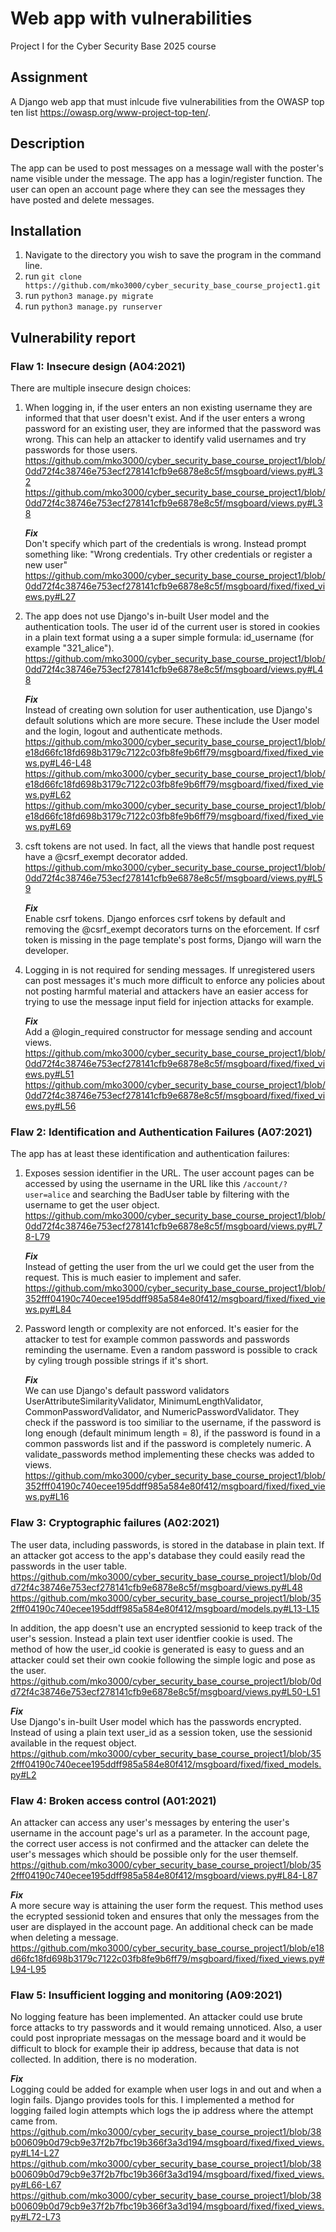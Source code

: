 # Web app with vulnerabilities
Project I for the Cyber Security Base 2025 course

## Assignment
A Django web app that must inlcude five vulnerabilities from the OWASP top ten list https://owasp.org/www-project-top-ten/.

## Description
The app can be used to post messages on a message wall with the poster's name visible under the message. The app has a login/register function. The user can open an account page where they can see the messages they have posted and delete messages.

## Installation
1. Navigate to the directory you wish to save the program in the command line.
1. run ```git clone https://github.com/mko3000/cyber_security_base_course_project1.git```
1. run ```python3 manage.py migrate```
1. run ```python3 manage.py runserver```


## Vulnerability report

### Flaw 1: Insecure design (A04:2021)
There are multiple insecure design choices:
1. When logging in, if the user enters an non existing username they are informed that that user doesn't exist. And if the user enters a wrong password for an existing user, they are informed that the password was wrong. This can help an attacker to identify valid usernames and try passwords for those users.
https://github.com/mko3000/cyber_security_base_course_project1/blob/0dd72f4c38746e753ecf278141cfb9e6878e8c5f/msgboard/views.py#L32
https://github.com/mko3000/cyber_security_base_course_project1/blob/0dd72f4c38746e753ecf278141cfb9e6878e8c5f/msgboard/views.py#L38

    ***Fix***\
Don't specify which part of the credentials is wrong. Instead prompt something like: "Wrong credentials. Try other credentials or register a new user"
https://github.com/mko3000/cyber_security_base_course_project1/blob/0dd72f4c38746e753ecf278141cfb9e6878e8c5f/msgboard/fixed/fixed_views.py#L27

1. The app does not use Django's in-built User model and the authentication tools. The user id of the current user is stored in cookies in a plain text format using a a super simple formula: id_username (for example "321_alice").
https://github.com/mko3000/cyber_security_base_course_project1/blob/0dd72f4c38746e753ecf278141cfb9e6878e8c5f/msgboard/views.py#L48

    ***Fix***\
Instead of creating own solution for user authentication, use Django's default solutions which are more secure. These include the User model and the login, logout and authenticate methods.
https://github.com/mko3000/cyber_security_base_course_project1/blob/e18d66fc18fd698b3179c7122c03fb8fe9b6ff79/msgboard/fixed/fixed_views.py#L46-L48
https://github.com/mko3000/cyber_security_base_course_project1/blob/e18d66fc18fd698b3179c7122c03fb8fe9b6ff79/msgboard/fixed/fixed_views.py#L62
https://github.com/mko3000/cyber_security_base_course_project1/blob/e18d66fc18fd698b3179c7122c03fb8fe9b6ff79/msgboard/fixed/fixed_views.py#L69

1. csft tokens are not used. In fact, all the views that handle post request have a @csrf_exempt decorator added.
https://github.com/mko3000/cyber_security_base_course_project1/blob/0dd72f4c38746e753ecf278141cfb9e6878e8c5f/msgboard/views.py#L59

    ***Fix***\
Enable csrf tokens. Django enforces csrf tokens by default and removing the @csrf_exempt decorators turns on the eforcement. If csrf token is missing in the page template's post forms, Django will warn the developer.

1. Logging in is not required for sending messages. If unregistered users can post messages it's much more difficult to enforce any policies about not posting harmful material and attackers have an easier access for trying to use the message input field for injection attacks for example.

    ***Fix***\
Add a @login_required constructor for message sending and account views.
https://github.com/mko3000/cyber_security_base_course_project1/blob/0dd72f4c38746e753ecf278141cfb9e6878e8c5f/msgboard/fixed/fixed_views.py#L51
https://github.com/mko3000/cyber_security_base_course_project1/blob/0dd72f4c38746e753ecf278141cfb9e6878e8c5f/msgboard/fixed/fixed_views.py#L56


### Flaw 2: Identification and Authentication Failures (A07:2021)

The app has at least these identification and authentication failures:
1. Exposes session identifier in the URL. The user account pages can be accessed by using the username in the URL like this ```/account/?user=alice``` and searching the BadUser table by filtering with the username to get the user object.
https://github.com/mko3000/cyber_security_base_course_project1/blob/0dd72f4c38746e753ecf278141cfb9e6878e8c5f/msgboard/views.py#L78-L79

    ***Fix***\
Instead of getting the user from the url we could get the user from the request. This is much easier to implement and safer.
https://github.com/mko3000/cyber_security_base_course_project1/blob/352fff04190c740ecee195ddff985a584e80f412/msgboard/fixed/fixed_views.py#L84

1. Password length or complexity are not enforced. It's easier for the attacker to test for example common passwords and passwords reminding the username. Even a random password is possible to crack by cyling trough possible strings if it's short.

    ***Fix***\
We can use Django's default password validators UserAttributeSimilarityValidator, MinimumLengthValidator, CommonPasswordValidator, and NumericPasswordValidator. They check if the password is too similiar to the username, if the password is long enough (default minimum length = 8), if the password is found in a common passwords list and if the password is completely numeric. A validate_passwords method implementing these checks was added to views. https://github.com/mko3000/cyber_security_base_course_project1/blob/352fff04190c740ecee195ddff985a584e80f412/msgboard/fixed/fixed_views.py#L16


### Flaw 3: Cryptographic failures (A02:2021)
The user data, including passwords, is stored in the database in plain text. If an attacker got access to the app's database they could easily read the passwords in the user table.
https://github.com/mko3000/cyber_security_base_course_project1/blob/0dd72f4c38746e753ecf278141cfb9e6878e8c5f/msgboard/views.py#L48
https://github.com/mko3000/cyber_security_base_course_project1/blob/352fff04190c740ecee195ddff985a584e80f412/msgboard/models.py#L13-L15

In addition, the app doesn't use an encrypted sessionid to keep track of the user's session. Instead a plain text user identfier cookie is used.  The method of how the user_id cookie is generated is easy to guess and an attacker could set their own cookie following the simple logic and pose as the user.
https://github.com/mko3000/cyber_security_base_course_project1/blob/0dd72f4c38746e753ecf278141cfb9e6878e8c5f/msgboard/views.py#L50-L51

***Fix***\
Use Django's in-built User model which has the passwords encrypted. Instead of using a plain text user_id as a session token, use the sessionid available in the request object.
https://github.com/mko3000/cyber_security_base_course_project1/blob/352fff04190c740ecee195ddff985a584e80f412/msgboard/fixed/fixed_models.py#L2

### Flaw 4: Broken access control (A01:2021)
An attacker can access any user's messages by entering the user's username in the account page's url as a parameter. In the account page, the correct user access is not confirmed and the attacker can delete the user's messages which should be possible only for the user themself.
https://github.com/mko3000/cyber_security_base_course_project1/blob/352fff04190c740ecee195ddff985a584e80f412/msgboard/views.py#L84-L87

***Fix***\
A more secure way is attaining the user form the request. This method uses the ecrypted sessionid token and ensures that only the messages from the user are displayed in the account page. An additional check can be made when deleting a message.
https://github.com/mko3000/cyber_security_base_course_project1/blob/e18d66fc18fd698b3179c7122c03fb8fe9b6ff79/msgboard/fixed/fixed_views.py#L94-L95

### Flaw 5: Insufficient logging and monitoring (A09:2021)
No logging feature has been implemented. An attacker could use brute force attacks to try passwords and it would remaing unnoticed. Also, a user could post inpropriate messagas on the message board and it would be difficult to block for example their ip address, because that data is not collected. In addition, there is no moderation.

***Fix***\
Logging could be added for example when user logs in and out and when a login fails. Django provides tools for this. I implemented a method for logging failed login attempts which logs the ip address where the attempt came from.
https://github.com/mko3000/cyber_security_base_course_project1/blob/38b00609b0d79cb9e37f2b7fbc19b366f3a3d194/msgboard/fixed/fixed_views.py#L14-L27
https://github.com/mko3000/cyber_security_base_course_project1/blob/38b00609b0d79cb9e37f2b7fbc19b366f3a3d194/msgboard/fixed/fixed_views.py#L66-L67
https://github.com/mko3000/cyber_security_base_course_project1/blob/38b00609b0d79cb9e37f2b7fbc19b366f3a3d194/msgboard/fixed/fixed_views.py#L72-L73



